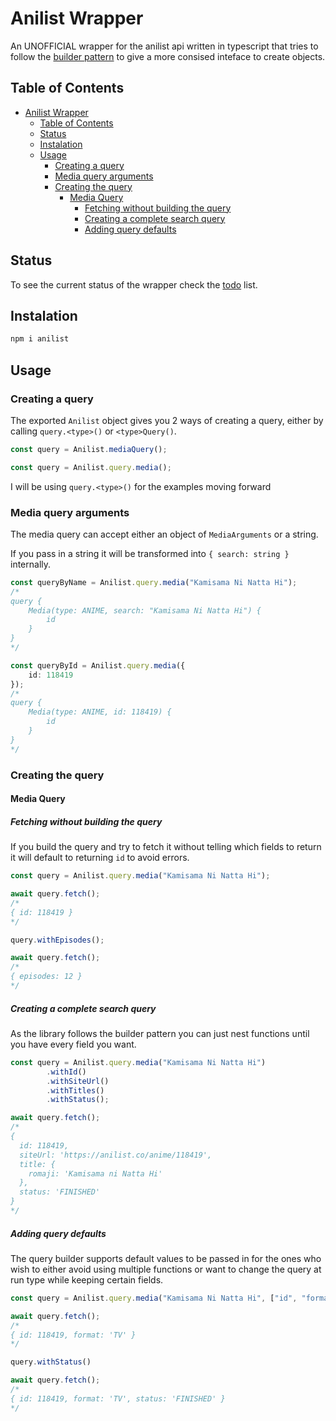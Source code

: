 # Anilist Wrapper

An UNOFFICIAL wrapper for the anilist api written in typescript that tries to follow the [builder pattern](https://refactoring.guru/design-patterns/builder) to give a more consised inteface to create objects.

## Table of Contents

- [Anilist Wrapper](#anilist-wrapper)
  - [Table of Contents](#table-of-contents)
  - [Status](#status)
  - [Instalation](#instalation)
  - [Usage](#usage)
    - [Creating a query](#creating-a-query)
    - [Media query arguments](#media-query-arguments)
    - [Creating the query](#creating-the-query)
      - [Media Query](#media-query)
        - [Fetching without building the query](#fetching-without-building-the-query)
        - [Creating a complete search query](#creating-a-complete-search-query)
        - [Adding query defaults](#adding-query-defaults)

## Status

To see the current status of the wrapper check the [todo](TODO.md) list.

## Instalation

```sh
npm i anilist
```

## Usage

### Creating a query

The exported `Anilist` object gives you 2 ways of creating a query, either by calling `query.<type>()` or `<type>Query()`.

```ts
const query = Anilist.mediaQuery();
```
```ts
const query = Anilist.query.media();
```

I will be using `query.<type>()` for the examples moving forward

### Media query arguments

The media query can accept either an object of `MediaArguments` or a string.

If you pass in a string it will be transformed into `{ search: string }` internally.

```ts
const queryByName = Anilist.query.media("Kamisama Ni Natta Hi");
/*
query {
    Media(type: ANIME, search: "Kamisama Ni Natta Hi") {
        id
    }
}
*/

const queryById = Anilist.query.media({
    id: 118419
});
/*
query {
    Media(type: ANIME, id: 118419) {
        id
    }
}
*/
```

### Creating the query

#### Media Query

##### Fetching without building the query

If you build the query and try to fetch it without telling which fields to return it will default to returning `id` to avoid errors.

```ts
const query = Anilist.query.media("Kamisama Ni Natta Hi");

await query.fetch();
/*
{ id: 118419 }
*/

query.withEpisodes();

await query.fetch();
/*
{ episodes: 12 }
*/
```

##### Creating a complete search query

As the library follows the builder pattern you can just nest functions until you have every field you want.

```ts
const query = Anilist.query.media("Kamisama Ni Natta Hi")
        .withId()
        .withSiteUrl()
        .withTitles()
        .withStatus();

await query.fetch();
/*
{
  id: 118419,
  siteUrl: 'https://anilist.co/anime/118419',
  title: {
    romaji: 'Kamisama ni Natta Hi'
  },
  status: 'FINISHED'
}
*/
```

##### Adding query defaults

The query builder supports default values to be passed in for the ones who wish to either avoid using multiple functions or want to change the query at run type while keeping certain fields.

```ts
const query = Anilist.query.media("Kamisama Ni Natta Hi", ["id", "format"]);

await query.fetch();
/*
{ id: 118419, format: 'TV' }
*/

query.withStatus()

await query.fetch();
/*
{ id: 118419, format: 'TV', status: 'FINISHED' }
*/
```